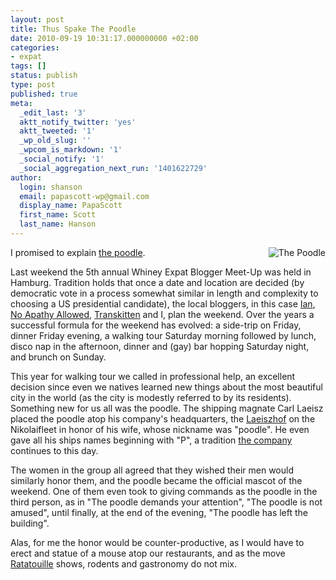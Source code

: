 ```yaml
---
layout: post
title: Thus Spake The Poodle
date: 2010-09-19 10:31:17.000000000 +02:00
categories:
- expat
tags: []
status: publish
type: post
published: true
meta:
  _edit_last: '3'
  aktt_notify_twitter: 'yes'
  aktt_tweeted: '1'
  _wp_old_slug: ''
  _wpcom_is_markdown: '1'
  _social_notify: '1'
  _social_aggregation_next_run: '1401622729'
author:
  login: shanson
  email: papascott-wp@gmail.com
  display_name: PapaScott
  first_name: Scott
  last_name: Hanson
---
```

<p><a href="http://www.papascott.de/archives/2010/09/15/the-poodle-is-watching/"><img src="http://www.papascott.de/wordpress/wp-content/uploads/2010/09/Der_Pudel-224x300.jpg" alt="The Poodle" align="right" /></a>I promised to explain <a href="http://www.papascott.de/archives/2010/09/15/the-poodle-is-watching/">the poodle</a>.</p>
<p>Last weekend the 5th annual Whiney Expat Blogger Meet-Up was held in Hamburg. Tradition holds that once a date and location are decided (by democratic vote in a process somewhat similar in length and complexity to choosing a US presidential candidate), the local bloggers, in this case <a href="http://lettershometoyou.wordpress.com/">Ian</a>, <a href="http://noapathyallowed.com/">No Apathy Allowed</a>, <a href="http://transkitten.com/">Transkitten</a> and I, plan the weekend.  Over the years a successful formula for the weekend has evolved: a side-trip on Friday, dinner Friday evening, a walking tour Saturday morning followed by lunch, disco nap in the afternoon, dinner and (gay) bar hopping Saturday night, and brunch on Sunday.</p>
<p>This year for walking tour we called in professional help, an excellent decision since even we natives learned new things about the most beautiful city in the world (as the city is modestly referred to by its residents). Something new for us all was the poodle. The shipping magnate Carl Laeisz placed the poodle atop his company's headquarters, the <a href="http://www.hamburgwiki.de/wiki/Laeiszhof">Laeiszhof</a> on the Nikolaifleet in honor of his wife, whose nickname was "poodle". He even gave all his ships names beginning with "P", a tradition <a href="http://www.laeisz.de/en/index.html">the company</a> continues to this day.</p>
<p>The women in the group all agreed that they wished their men would similarly honor them, and the poodle became the official mascot of the weekend. One of them even took to giving commands as the poodle in the third person, as in "The poodle demands your attention", "The poodle is not amused", until finally, at the end of the evening, "The poodle has left the building".</p>
<p>Alas, for me the honor would be counter-productive, as I would have to erect and statue of a mouse atop our restaurants, and as the move <a href="http://www.hamburgwiki.de/wiki/Laeiszhof">Ratatouille</a> shows, rodents and gastronomy do not mix.</p>
